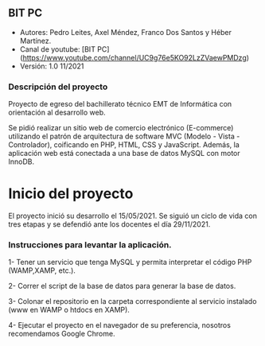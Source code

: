 ## BIT PC

- Autores: Pedro Leites, Axel Méndez, Franco Dos Santos y Héber Martínez.
- Canal de youtube: [BIT PC] (https://www.youtube.com/channel/UC9g76e5KO92LzZVaewPMDzg)
- Versión: 1.0 11/2021

### Descripción del proyecto

Proyecto de egreso del bachillerato técnico EMT de Informática con orientación al desarrollo web.

Se pidió realizar un sitio web de comercio electrónico (E-commerce) utilizando el patrón de arquitectura de software MVC (Modelo - Vista - Controlador), coificando en PHP, HTML, CSS y JavaScript. Además, la aplicación web está conectada a una base de datos MySQL con motor InnoDB.

# Inicio del proyecto

El proyecto inició su desarrollo el 15/05/2021. Se siguió un ciclo de vida con tres etapas y se defendió ante los docentes el día 29/11/2021.

### Instrucciones para levantar la aplicación.

1- Tener un servicio que tenga MySQL y permita interpretar el código PHP (WAMP,XAMP, etc.).

2- Correr el script de la base de datos para generar la base de datos.

3- Colonar el repositorio en la carpeta correspondiente al servicio instalado (www en WAMP o htdocs en XAMP).

4- Ejecutar el proyecto en el navegador de su preferencia, nosotros recomendamos Google Chrome.
